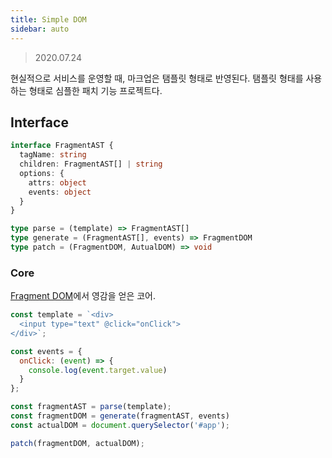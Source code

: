```yaml
---
title: Simple DOM
sidebar: auto
---
```

> 2020.07.24

현실적으로 서비스를 운영할 때, 마크업은 탬플릿 형태로 반영된다.
탬플릿 형태를 사용하는 형태로 심플한 패치 기능 프로젝트다.

## Interface
```ts
interface FragmentAST {
  tagName: string
  children: FragmentAST[] | string
  options: {
    attrs: object
    events: object
  }
}

type parse = (template) => FragmentAST[]
type generate = (FragmentAST[], events) => FragmentDOM
type patch = (FragmentDOM, AutualDOM) => void
```

### Core
[Fragment DOM](/src/component/fragment-dom/)에서 영감을 얻은 코어.

```js
const template = `<div>
  <input type="text" @click="onClick">
</div>`;

const events = {
  onClick: (event) => {
    console.log(event.target.value)
  }
};

const fragmentAST = parse(template);
const fragmentDOM = generate(fragmentAST, events)
const actualDOM = document.querySelector('#app');

patch(fragmentDOM, actualDOM);
```
